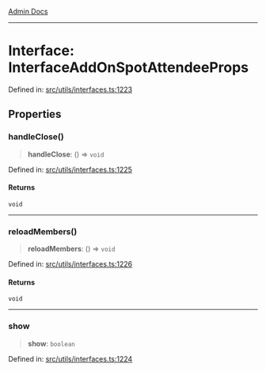 [Admin Docs](/)

***

# Interface: InterfaceAddOnSpotAttendeeProps

Defined in: [src/utils/interfaces.ts:1223](https://github.com/PalisadoesFoundation/talawa-admin/blob/main/src/utils/interfaces.ts#L1223)

## Properties

### handleClose()

> **handleClose**: () => `void`

Defined in: [src/utils/interfaces.ts:1225](https://github.com/PalisadoesFoundation/talawa-admin/blob/main/src/utils/interfaces.ts#L1225)

#### Returns

`void`

***

### reloadMembers()

> **reloadMembers**: () => `void`

Defined in: [src/utils/interfaces.ts:1226](https://github.com/PalisadoesFoundation/talawa-admin/blob/main/src/utils/interfaces.ts#L1226)

#### Returns

`void`

***

### show

> **show**: `boolean`

Defined in: [src/utils/interfaces.ts:1224](https://github.com/PalisadoesFoundation/talawa-admin/blob/main/src/utils/interfaces.ts#L1224)
